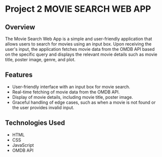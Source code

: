 # Project 2 MOVIE SEARCH WEB APP
## Overview
The Movie Search Web App is a simple and user-friendly application that allows users to search for movies using an input box. Upon receiving the user's input, the application fetches movie data from the OMDB API based on the specific query and displays the relevant movie details such as movie title, poster image, genre, and plot.

## Features
* User-friendly interface with an input box for movie search.
* Real-time fetching of movie data from the OMDB API.
* Display of movie details, including movie title, poster image.
* Graceful handling of edge cases, such as when a movie is not found or the user provides invalid input.
  
## Technologies Used
* HTML
* CSS
* JavaScript
* OMDB API
